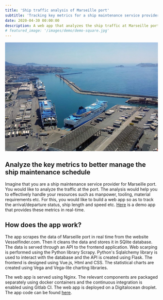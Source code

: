 ```yaml
---
title: 'Ship traffic analysis of Marseille port'
subtitle: 'Tracking key metrics for a ship maintenance service provider'
date: 2020-04-30 00:00:00
description: A web app that analyzes the ship traffic at Marseille port in real-time. Built with Python, and Flask for the backend, SQlite for data storage, Vue (javascript) for the front-end, Vega and Vega-lite for graphics, Docker desktop and Docker-compose for packaging the app and Gitlab CI for continuous deployment.
# featured_image: '/images/demo/demo-square.jpg'
---
```


![](/images/projects/port.jpg)

## Analyze the key metrics to better manage the ship maintenance schedule 

Imagine that you are a ship maintenance service provider for Marseille port. You would like to analyze the traffic at the port. The analysis would help you to effectively handle your resources such as manpower, tooling, material requirements etc. For this, you would like to build a web app so as to track the arrival/departure status, ship length and speed etc. [Here](https://ship-traffic-app.datacanvas.ch) is a demo app that provides these metrics in real-time.

## How does the app work?

The app scrapes the data of Marseille port in real time from the website Vesselfinder.com. Then it cleans the data and stores it in SQlite database. The data is served through an API to the frontend application. Web scarping is performed using the Python library Scrapy. Python's Sqlalchemy library is used to interact with the database and the API is created using Flask. The frontend is designed using Vue.js, Html and CSS. The statistical charts are created using Vega and Vega-lite charting libraries. 

The web app is served using Nginx. The relevant components are packaged separately using docker containers and the continuous integration is enabled using Gitlab CI. The web app is deployed on a Digitalocean droplet. The app code can be found [here](https://gitlab.com/martandsinghal/scrapy-flask-vue-dashboard).